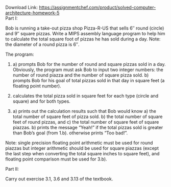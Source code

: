 Download Link: https://assignmentchef.com/product/solved-computer-architecture-homework-5
<br>
Part I:

Bob is running a take-out pizza shop Pizza-R-US that sells 6″ round (circle) and 9″ square pizzas. Write a MIPS assembly language program to help him to calculate the total square foot of pizzas he has sold during a day. Note: the diameter of a round pizza is 6″.

The program:

1. a) prompts Bob for the number of round and square pizzas sold in a day. Obviously, the program must ask Bob to input two integer numbers: the number of round piazza and the number of square pizza sold. b) prompts Bob for his goal of total pizzas sold in that day in square feet (a floating point number).

2. calculates the total pizza sold in square feet for each type (circle and square) and for both types.

3. a) prints out the calculation results such that Bob would know a) the total number of square feet of pizza sold. b) the total number of square feet of round pizzas, and c) the total number of square feet of square piazzas. b) prints the message “Yeah!” if the total pizzas sold is greater than Bob’s goal (from 1.b). otherwise prints “Too bad!”.

Note: single precision floating point arithmetic must be used for round piazzas but integer arithmetic should be used for square piazzas (except the last step when converting the total square inches to square feet), and floating point comparison must be used for 3.b).

Part II:

Carry out exercise 3.1, 3.6 and 3.13 of the textbook.